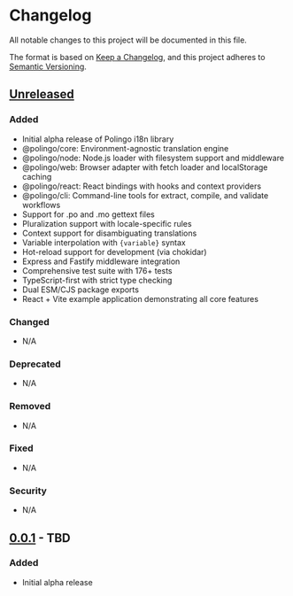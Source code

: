 # Changelog

All notable changes to this project will be documented in this file.

The format is based on [Keep a Changelog](https://keepachangelog.com/en/1.0.0/),
and this project adheres to [Semantic Versioning](https://semver.org/spec/v2.0.0.html).

## [Unreleased]

### Added
- Initial alpha release of Polingo i18n library
- @polingo/core: Environment-agnostic translation engine
- @polingo/node: Node.js loader with filesystem support and middleware
- @polingo/web: Browser adapter with fetch loader and localStorage caching
- @polingo/react: React bindings with hooks and context providers
- @polingo/cli: Command-line tools for extract, compile, and validate workflows
- Support for .po and .mo gettext files
- Pluralization support with locale-specific rules
- Context support for disambiguating translations
- Variable interpolation with `{variable}` syntax
- Hot-reload support for development (via chokidar)
- Express and Fastify middleware integration
- Comprehensive test suite with 176+ tests
- TypeScript-first with strict type checking
- Dual ESM/CJS package exports
- React + Vite example application demonstrating all core features

### Changed
- N/A

### Deprecated
- N/A

### Removed
- N/A

### Fixed
- N/A

### Security
- N/A

## [0.0.1] - TBD

### Added
- Initial alpha release

[Unreleased]: https://github.com/ragnarok22/polingo/compare/v0.0.1...HEAD
[0.0.1]: https://github.com/ragnarok22/polingo/releases/tag/v0.0.1
